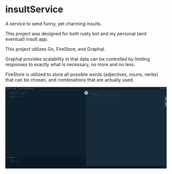 # insultService
A service to send funny, yet charming insults.

This project was designed for both rusty bot and my personal (and eventual) insult app.

This project utilizes Go, FireStore, and Graphql.

Graphql provides scalability in that data can be controlled by limiting responses to exactly what is necessary, no more and no less.

FireStore is utilized to store all possible words (adjectives, nouns, verbs) that can be chosen, and combinations that are actually used.

![alt text](https://raw.githubusercontent.com/zjbullock/insultService/master/insult_demo.PNG)
